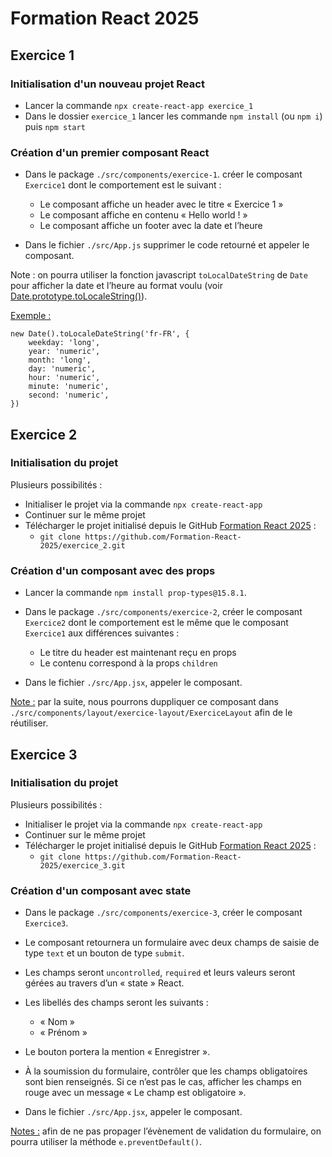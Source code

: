# Formation React 2025

## Exercice 1

### Initialisation d'un nouveau projet React
- Lancer la commande ```npx create-react-app exercice_1```
- Dans le dossier ```exercice_1``` lancer les commande ```npm install``` (ou ```npm i```) puis ```npm start```

### Création d'un premier composant React
- Dans le package ```./src/components/exercice-1```. créer le composant ```Exercice1``` dont le comportement est le suivant :
  - Le composant affiche un header avec le titre « Exercice 1 »
  -	Le composant affiche en contenu « Hello world ! »
  -	Le composant affiche un footer avec la date et l’heure

- Dans le fichier ```./src/App.js``` supprimer le code retourné et appeler le composant.


Note : on pourra utiliser la fonction javascript ```toLocalDateString``` de ```Date``` pour afficher la date et l’heure au format voulu (voir [Date.prototype.toLocaleString()](https://developer.mozilla.org/fr/docs/Web/JavaScript/Reference/Global_Objects/Date/toLocaleDateString)).

<u>Exemple :</u>
```
new Date().toLocaleDateString('fr-FR', {
    weekday: 'long',
    year: 'numeric',
    month: 'long',
    day: 'numeric',
    hour: 'numeric',
    minute: 'numeric',
    second: 'numeric',
})
```

## Exercice 2

### Initialisation du projet
Plusieurs possibilités :
- Initialiser le projet via la commande ```npx create-react-app```
- Continuer sur le même projet
- Télécharger le projet initialisé depuis le GitHub [Formation React 2025](https://github.com/orgs/Formation-React-2025/repositories) :
  - ```git clone https://github.com/Formation-React-2025/exercice_2.git```

### Création d'un composant avec des props
- Lancer la commande ```npm install prop-types@15.8.1```.
 
- Dans le package ```./src/components/exercice-2```, créer le composant ```Exercice2``` dont le comportement est le même que le composant ```Exercice1``` aux différences suivantes :
  -	Le titre du header est maintenant reçu en props
  -	Le contenu correspond à la props ```children```
 
- Dans le fichier ```./src/App.jsx```, appeler le composant.

<u>Note :</u> par la suite, nous pourrons duppliquer ce composant dans ```./src/components/layout/exercice-layout/ExerciceLayout``` afin de le réutiliser.

## Exercice 3

### Initialisation du projet
Plusieurs possibilités :
- Initialiser le projet via la commande ```npx create-react-app```
- Continuer sur le même projet
- Télécharger le projet initialisé depuis le GitHub [Formation React 2025](https://github.com/orgs/Formation-React-2025/repositories) :
  - ```git clone https://github.com/Formation-React-2025/exercice_3.git```

### Création d'un composant avec state
- Dans le package ```./src/components/exercice-3```, créer le composant ```Exercice3```.
- Le composant retournera un formulaire avec deux champs de saisie de type ```text``` et un bouton de type ```submit```.
-  Les champs seront ```uncontrolled```, ```required``` et leurs valeurs seront gérées au travers d’un « state » React.
-  Les libellés des champs seront les suivants :
    - « Nom »
    - « Prénom »
- Le bouton portera la mention « Enregistrer ».

- À la soumission du formulaire, contrôler que les champs obligatoires sont bien renseignés. Si ce n’est pas le cas, afficher les champs en rouge avec un message « Le champ est obligatoire ».

- Dans le fichier ```./src/App.jsx```, appeler le composant.

<u>Notes :</u> afin de ne pas propager l’évènement de validation du formulaire, on pourra utiliser la méthode ```e.preventDefault()```.
